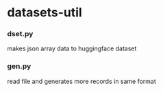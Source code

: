 # datasets-util

### dset.py
makes json array data to huggingface dataset

### gen.py
read file and generates more records in same format
